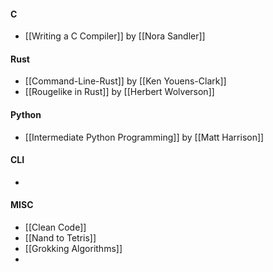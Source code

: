 
#### C
- [[Writing a C Compiler]] by [[Nora Sandler]]

#### Rust
- [[Command-Line-Rust]] by [[Ken Youens-Clark]]
- [[Rougelike in Rust]] by [[Herbert Wolverson]]

#### Python
- [[Intermediate Python Programming]] by [[Matt Harrison]]

#### CLI
- 

#### MISC
- [[Clean Code]]
- [[Nand to Tetris]]
- [[Grokking Algorithms]]
- 